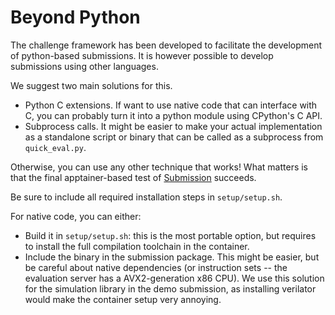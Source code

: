 # Beyond Python

The challenge framework has been developed to facilitate the development of
python-based submissions. It is however possible to develop submissions using
other languages. 

We suggest two main solutions for this.

- Python C extensions. If want to use native code that can interface with C,
  you can probably turn it into a python module using CPython's C API.
- Subprocess calls. It might be easier to make your actual implementation as a
  standalone script or binary that can be called as a subprocess from
  `quick_eval.py`.

Otherwise, you can use any other technique that works! What matters is that the final apptainer-based test of [Submission](./submission.md) succeeds.

Be sure to include all required installation steps in `setup/setup.sh`.

For native code, you can either:
- Build it in `setup/setup.sh`: this is the most portable option, but requires
  to install the full compilation toolchain in the container.
- Include the binary in the submission package. This might be easier, but be
  careful about native dependencies (or instruction sets -- the evaluation
  server has a AVX2-generation x86 CPU).
  We use this solution for the simulation library in the demo submission, as
  installing verilator would make the container setup very annoying.

